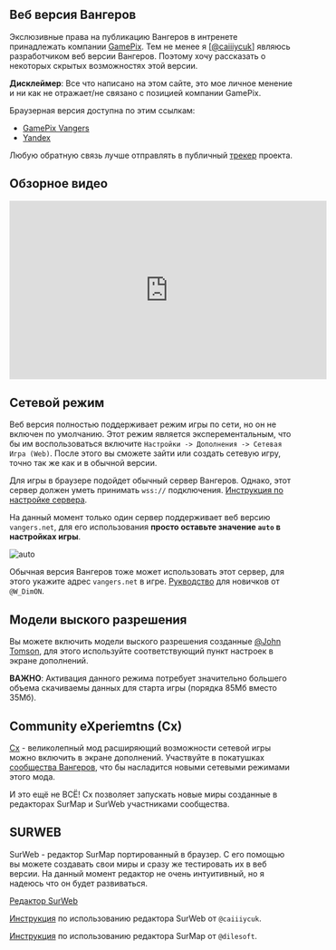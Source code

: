 ## Веб версия Вангеров

Экслюзивные права на публикацию Вангеров в интренете принадлежать компании [GamePix](https://gamepix.com). Тем не менее
я [[@caiiiycuk](mailto:caiiiycuk@gmail.com)] являюсь разработчиком веб версии Вангеров. Поэтому хочу рассказать о некоторых
скрытых возможностях этой версии.

**Дисклеймер**: Все что написано на этом сайте, это мое личное менение и ни как не отражает/не связано с позицией компании GamePix.

Браузерная версия доступна по этим ссылкам:
* [GamePix Vangers](https://gamepix.com/play/vangers)
* [Yandex](https://yandex.ru/games/play/152268)

Любую обратную связь лучше отправлять в публичный [трекер](https://github.com/caiiiycuk/vangers-web/issues) проекта.

## Обзорное видео

<iframe width="560" height="315" src="https://www.youtube.com/embed/8z0AY2N9SLk" title="YouTube video player" frameborder="0" allow="accelerometer; autoplay; clipboard-write; encrypted-media; gyroscope; picture-in-picture" allowfullscreen></iframe>

## Сетевой режим

Веб версия полностью поддерживает режим игры по сети, но он не включен по умолчанию. Этот режим является эксперементальным,
что бы им воспользоваться включите `Настройки -> Дополнения -> Сетевая Игра (Web)`. После этого вы сможете зайти или создать сетевую
игру, точно так же как и в обычной версии.

Для игры в браузере подойдет обычный сервер Вангеров. Однако, этот сервер должен уметь принимать `wss://` подключения.
[Инструкция по настройке сервера](https://github.com/KranX/Vangers/wiki/Starting-up-server-compatible-with-web-&-native-versions).

На данный момент только один сервер поддерживает веб версию `vangers.net`, для его использования **просто оставьте значение `auto` в
настройках игры**.

![auto](assets/net-auto.jpg)

Обычная версия Вангеров тоже может использовать этот сервер, для этого укажите адрес `vangers.net` в игре.
[Рукводство](https://dmitriy-tolkunov.medium.com/multiplayer-vangers-c6cd3b9bee0f) для новичков от `@W_DimON`.

## Модели выского разрешения

Вы можете включить модели выского разрешения созданные [@John Tomson](https://vk.com/jtttfwtd?w=wall-192086280_321), для этого используйте
соответствующий пункт настроек в экране дополнений.

**ВАЖНО**: Активация данного режима потребует значительно большего объема скачиваемы данных для старта игры (порядка 85Мб вместо 35Мб).

## Community eXperiemtns (Cx)

[Cx](https://github.com/Aidoneus/Vangers) - великолепный мод расширяющий возможности сетевой игры можно включить в экране дополнений. Участвуйте в покатушках [сообщества Вангеров](https://t.me/vangers), что бы насладится новыми сетевыми режимами этого мода.

И это ещё не ВСЁ! Cx позволяет запускать новые миры созданные в редакторах SurMap и SurWeb участниками сообщества. 


## SURWEB

SurWeb - редактор SurMap портированный в браузер. С его помощью вы можете создавать свои миры и сразу же тестировать их в веб версии. На данный
момент редактор не очень интуитивный, но я надеюсь что он будет развиваться.

[Редактор SurWeb](https://caiiiycuk.github.io/vangers-web/surweb/index.html)

[Инструкция](https://youtu.be/UPOkIhhQa1Q) по использованию редактора SurWeb от `@caiiiycuk`.

[Инструкция](https://youtu.be/YzZesk81SnQ) по использованию редактора SurMap от `@dilesoft`.
